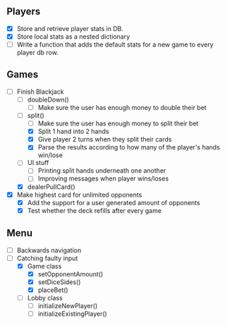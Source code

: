 
Players
------------------
- [x] Store and retrieve player stats in DB.
- [x] Store local stats as a nested dictionary
- [ ] Write a function that adds the default stats for a new game to every player db row.

Games
------------------
- [ ] Finish Blackjack
  - [ ] doubleDown()
    - [ ] Make sure the user has enough money to double their bet
  - [ ] split()
    - [ ] Make sure the user has enough money to split their bet
    - [x] Split 1 hand into 2 hands
    - [x] Give player 2 turns when they split their cards
    - [x] Parse the results according to how many of the player's hands win/lose
  - [ ] UI stuff
    - [ ] Printing split hands underneath one another
    - [ ] Improving messages when player wins/loses
  - [x] dealerPullCard()

- [x] Make highest card for unlimited opponents
  - [x] Add the support for a user generated amount of opponents
  - [x] Test whether the deck refills after every game

Menu
------------------
- [ ] Backwards navigation
- [ ] Catching faulty input
  - [x] Game class
    - [x] setOpponentAmount()
    - [x] setDiceSides()
    - [x] placeBet()
  - [ ] Lobby class
    - [ ] initializeNewPlayer()
    - [ ] initializeExistingPlayer()
